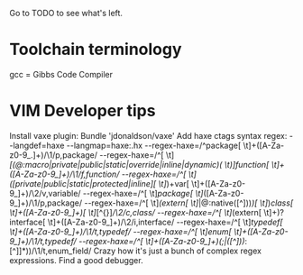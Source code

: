 Go to TODO to see what's left.

Toolchain terminology
=====================

gcc = Gibbs Code Compiler

VIM Developer tips
==================


Install vaxe plugin:
    Bundle 'jdonaldson/vaxe'
Add haxe ctags syntax regex:
    --langdef=haxe
    --langmap=haxe:.hx
    --regex-haxe=/^package[ \t]+([A-Za-z0-9_.]+)/\1/p,package/
    --regex-haxe=/^[ \t]*[(@:macro|private|public|static|override|inline|dynamic)( \t)]*function[ \t]+([A-Za-z0-9_]+)/\1/f,function/
    --regex-haxe=/^[ \t]*([private|public|static|protected|inline][ \t]*)+var[ \t]+([A-Za-z0-9_]+)/\2/v,variable/ 
    --regex-haxe=/^[ \t]*package[ \t]*([A-Za-z0-9_]+)/\1/p,package/
    --regex-haxe=/^[ \t]*(extern[ \t]*|@:native\([^]))*\)[ \t]*)*class[ \t]+([A-Za-z0-9_]+)[ \t]*[^\{}]*/\2/c,class/
    --regex-haxe=/^[ \t]*(extern[ \t]+)?interface[ \t]+([A-Za-z0-9_]+)/\2/i,interface/
    --regex-haxe=/^[ \t]*typedef[ \t]+([A-Za-z0-9_]+)/\1/t,typedef/
    --regex-haxe=/^[ \t]*enum[ \t]+([A-Za-z0-9_]+)/\1/t,typedef/
    --regex-haxe=/^[ \t]*+([A-Za-z0-9_]+)(;|\([^]))*:[^]]*\))/\1/t,enum_field/
Crazy how it's just a bunch of complex regex expressions.
Find a good debugger.

